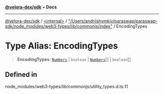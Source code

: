 [**@velora-dex/sdk**](../../../../README.md) • **Docs**

***

[@velora-dex/sdk](../../../../globals.md) / [\<internal\>](../../../README.md) / ["/Users/andriishymkiv/paraswap/paraswap-sdk/node\_modules/web3-types/lib/commonjs/index"](../README.md) / EncodingTypes

# Type Alias: EncodingTypes

> **EncodingTypes**: [`Numbers`](../../../type-aliases/Numbers.md) \| `boolean` \| [`Numbers`](../../../type-aliases/Numbers.md)[] \| `boolean`[]

## Defined in

node\_modules/web3-types/lib/commonjs/utility\_types.d.ts:11
